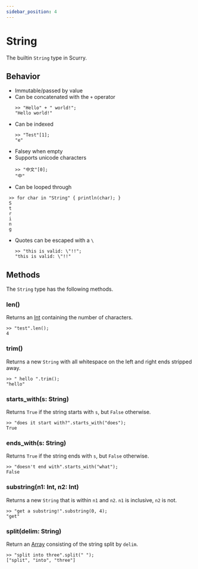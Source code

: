 ```yaml
---
sidebar_position: 4
---
```


# String
The builtin `String` type in Scurry.

## Behavior
- Immutable/passed by value
- Can be concatenated with the `+` operator
  ```
  >> "Hello" + " world!";
  "Hello world!"
  ```
- Can be indexed
  ```
  >> "Test"[1];
  "e"
  ```
- Falsey when empty
- Supports unicode characters
  ```
  >> "中文"[0];
  "中"
  ```
- Can be looped through
 ```
  >> for char in "String" { println(char); }
  S
  t
  r
  i
  n
  g
  ```
- Quotes can be escaped with a `\`
  ```
  >> "this is valid: \"!!";
  "this is valid: \"!!"
  ```

## Methods
The `String` type has the following methods.

### len()
Returns an [Int](./int.md) containing the number of characters.

```
>> "test".len();
4
```

### trim()
Returns a new `String` with all whitespace on the left and right ends stripped
away.

```
>> " hello ".trim();
"hello"
```

### starts_with(s: String)
Returns `True` if the string starts with `s`, but `False` otherwise.

```
>> "does it start with?".starts_with("does");
True
```

### ends_with(s: String)
Returns `True` if the string ends with `s`, but `False` otherwise.

```
>> "doesn't end with".starts_with("what");
False
```
### substring(n1: Int, n2: Int)
Returns a new `String` that is within `n1` and `n2`. `n1` is inclusive, `n2` is
not.

```
>> "get a substring!".substring(0, 4);
"get"
```

### split(delim: String)
Return an [Array](array) consisting of the string split by `delim`.

```
>> "split into three".split(" ");
["split", "into", "three"]
```
